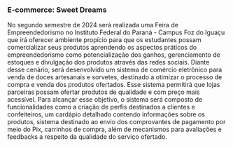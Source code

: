 ### E-commerce: Sweet Dreams
  No segundo semestre de 2024 será realizada uma Feira de Empreendedorismo no Instituto Federal do Paraná - Campus Foz do Iguaçu que irá oferecer ambiente propício para que os estudantes possam comercializar seus produtos aprendendo os aspectos práticos do empreendedorismo como potencialização dos ganhos, gerenciamento de estoques e divulgação dos produtos através das redes sociais.
  Diante desse cenário, será desenvolvido um sistema de comércio eletrônico para venda de doces artesanais e sorvetes, destinado a otimizar o processo de compra e venda dos produtos ofertados. Esse sistema permitirá que lojas parceiras possam ofertar produtos de qualidade e com preço mais acessível. 
  Para alcançar esse objetivo, o sistema será composto de funcionalidades como a criação de perfis destinados a clientes e confeiteiros, um cardápio detalhado contendo informações sobre os produtos, sistema destinado ao envio dos comprovantes de pagamento por meio do Pix, carrinhos de compra, além de mecanismos para avaliações e feedbacks a respeito da qualidade do serviço ofertado.

